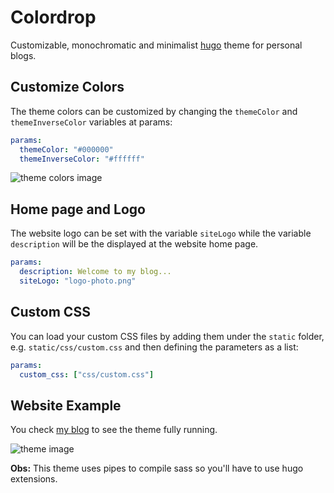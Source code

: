 # Colordrop

Customizable, monochromatic and minimalist [hugo](https://gohugo.io/) theme for personal blogs.

## Customize Colors

The theme colors can be customized by changing the `themeColor` and `themeInverseColor` variables at params:

```yaml
params:
  themeColor: "#000000"
  themeInverseColor: "#ffffff"
```

![theme colors image](https://raw.githubusercontent.com/humrochagf/colordrop/master/images/tn.png)

## Home page and Logo

The website logo can be set with the variable `siteLogo` while the variable `description` will be the displayed at the website home page.

```yaml
params:
  description: Welcome to my blog...
  siteLogo: "logo-photo.png"
```

## Custom CSS

You can load your custom CSS files by adding them under the `static` folder, e.g. `static/css/custom.css` and then defining the parameters as a list:

```yaml
params:
  custom_css: ["css/custom.css"]
```

## Website Example

You check [my blog](https://humberto.io) to see the theme fully running.

![theme image](https://raw.githubusercontent.com/humrochagf/colordrop/master/images/post.png)

**Obs:** This theme uses pipes to compile sass so you'll have to use hugo extensions.
